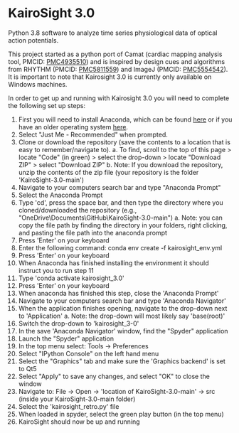 # KairoSight 3.0
Python 3.8 software to analyze time series physiological data of optical action potentials.

This project started as a python port of Camat (cardiac mapping analysis tool, PMCID: [PMC4935510](https://www.ncbi.nlm.nih.gov/pmc/articles/PMC4935510/)) and is inspired by design cues and algorithms from RHYTHM (PMCID: [PMC5811559](https://www.ncbi.nlm.nih.gov/pmc/articles/PMC5811559/)) and ImageJ (PMCID: [PMC5554542](https://www.ncbi.nlm.nih.gov/pmc/articles/PMC5554542/)). It is important to note that Kairosight 3.0 is currently only available on Windows machines.
 
In order to get up and running with Kairosight 3.0 you will need to complete the following set up steps:
1. First you will need to install Anaconda, which can be found [here](https://docs.anaconda.com/anaconda/install/windows/) or if you have an older operating system [here](https://docs.anaconda.com/free/anaconda/install/old-os/).
2. Select "Just Me - Recommended" when prompted.
3. Clone or download the repository (save the contents to a location that is easy to remember/navigate to).
   a. To find, scroll to the top of this page > locate "Code" (in green) > select the drop-down > locate "Download ZIP" > select "Download ZIP"
   b. Note: If you download the repository, unzip the contents of the zip file (your repository is the folder 'KairoSight-3.0-main')
4. Navigate to your computers search bar and type "Anaconda Prompt"
5. Select the Anaconda Prompt
6. Type 'cd', press the space bar, and then type the directory where you cloned/downloaded the repository (e.g., "OneDrive\Documents\GitHub\KairoSight-3.0-main")
   a. Note: you can copy the file path by finding the directory in your folders, right clicking, and pasting the file path into the anaconda prompt
7. Press 'Enter' on your keyboard
8. Enter the following command: conda env create -f kairosight_env.yml
9. Press 'Enter' on your keyboard
10. When Anaconda has finished installing the environment it should instruct you to run step 11
11. Type 'conda activate kairosight_3.0'
12. Press 'Enter' on your keyboard
13. When anaconda has finished this step, close the 'Anaconda Prompt'
14. Navigate to your computers search bar and type 'Anaconda Navigator'
15. When the application finishes opening, navigate to the drop-down next to 'Application'
   a. Note: the drop-down will most likely say 'base(root)'
16. Switch the drop-down to 'kairosight_3-0'
17. In the save 'Anaconda Navigator' window, find the "Spyder" application
18. Launch the "Spyder" application
19. In the top menu select: Tools -> Preferences
20. Select "IPython Console" on the left hand menu
21. Select the "Graphics" tab and make sure the 'Graphics backend' is set to Qt5
22. Select "Apply" to save any changes, and select "OK" to close the window
23. Navigate to: File -> Open -> 'location of KairoSight-3.0-main' -> src (inside your KairoSight-3.0-main folder) 
24. Select the 'kairosight_retro.py' file
25. When loaded in spyder, select the green play button (in the top menu)
26. KairoSight should now be up and running
